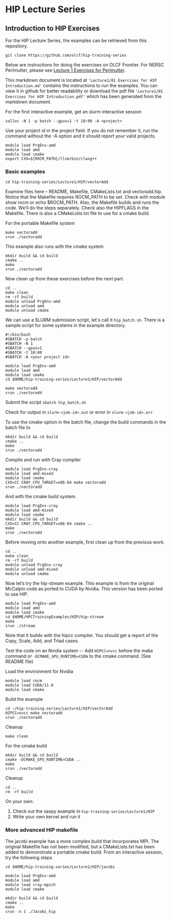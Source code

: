 # HIP Lecture Series

## Introduction to HIP Exercises

For the HIP Lecture Series, the examples can be retrieved from this repository.

`git clone https://github.com/olcf/hip-training-series`

Below are instructions for doing the exercises on OLCF Frontier. For NERSC Perlmutter, please 
see [Lecture 1 Exercises for Perlmutter](https://github.com/NERSC/hip-training-series/tree/perlmutter/Lecture1).

This markdown document is located at `'Lecture1/01 Exercises for HIP Introduction.md'` contains 
the instructions to run the examples. You can view it in github for better readability or
download the pdf file `'Lecture1/01 Exercises for HIP Introduction.pdf'` which has been
generated from the markdown document.

For the first interactive example, get an slurm interactive session

`salloc -N 1 -p batch --gpus=1 -t 10:00 -A <project>`

Use your project id in the project field. If you do not remember it, run the command without
the -A option and it should report your valid projects.

```
module load PrgEnv-amd
module load amd
module load cmake
export CXX=${ROCM_PATH}/llvm/bin/clang++
```

### Basic examples

`cd hip-training-series/Lecture1/HIP/vectorAdd `

Examine files here – README, Makefile, CMakeLists.txt and vectoradd.hip. Notice that the 
Makefile requires ROCM_PATH to be set. Check with module show rocm or echo $ROCM_PATH. Also, the 
Makefile builds and runs the code. We’ll do the steps separately. Check also the HIPFLAGS 
in the Makefile. There is also a CMakeLists.txt file to use for a cmake build.

For the portable Makefile system
```
make vectoradd
srun ./vectoradd
```
This example also runs with the cmake system

```
mkdir build && cd build
cmake ..
make
srun ./vectoradd
```
Now clean up from these exercises before the next part.

```
cd ..
make clean
rm -rf build
module unload PrgEnv-amd
module unload amd
module unload cmake
```

We can use a SLURM submission script, let's call it `hip_batch.sh`. There is a sample script
for some systems in the example directory.

```
#!/bin/bash
#SBATCH -p batch
#SBATCH -N 1
#SBATCH --gpus=1
#SBATCH -t 10:00
#SBATCH -A <your project id>

module load PrgEnv-amd
module load amd
module load cmake
cd $HOME/hip-training-series/Lecture1/HIP/vectorAdd 

make vectoradd
srun ./vectoradd
```

Submit the script
`sbatch hip_batch.sh`

Check for output in `slurm-<job-id>.out` or error in `slurm-<job-id>.err`

To use the cmake option in the batch file, change the build commands in the batch file to

```
mkdir build && cd build
cmake ..
make
srun ./vectoradd
```

Compile and run with Cray compiler

```
module load PrgEnv-cray
module load amd-mixed
module load cmake
CXX=CC CRAY_CPU_TARGET=x86-64 make vectoradd
srun ./vectoradd
``` 
And with the cmake build system.

```
module load PrgEnv-cray
module load amd-mixed
module load cmake
mkdir build && cd build
CXX=CC CRAY_CPU_TARGET=x86-64 cmake ..
make
srun ./vectoradd
``` 
Before moving onto another example, first clean up from the previous work.

```
cd ..
make clean
rm -rf build
module unload PrgEnv-cray
module unload amd-mixed
module unload cmake
```

Now let’s try the hip-stream example. This example is from the original McCalpin code as ported to CUDA by Nvidia. This version has been ported to use HIP.

```
module load PrgEnv-amd
module load amd
module load cmake
cd $HOME/HPCTrainingExamples/HIP/hip-stream
make
srun ./stream
```
Note that it builds with the hipcc compiler. You should get a report of the Copy, Scale, Add, and Triad cases.

Test the code on an Nvidia system -- Add `HIPCC=nvcc` before the make command or `-DCMAKE_GPU_RUNTIME=CUDA` to the cmake command. (See README file)

Load the environment for Nvidia

```
module load rocm
module load CUDA/11.8
module load cmake
```
Build the example

```
cd ~/hip-training-series/Lecture1/HIP/vectorAdd
HIPCC=nvcc make vectoradd
srun ./vectoradd
```
Cleanup

```
make clean
```
For the cmake build

```
mkdir build && cd build
cmake -DCMAKE_GPU_RUNTIME=CUDA ..
make
srun ./vectoradd
```
Cleanup
```
cd ..
rm -rf build
```
On your own:

1. Check out the saxpy example in `hip-training-series/Lecture1/HIP`
2. Write your own kernel and run it

### More advanced HIP makefile

The jacobi example has a more complex build that incorporates MPI. The original Makefile has not been modified, but a CMakeLists.txt has been
added to demonstrate a portable cmake build. From an interactive session, try the following steps

```
cd $HOME/hip-training-series/Lecture1/HIP/jacobi

module load PrgEnv-amd
module load amd
module load cray-mpich
module load cmake

mkdir build && cd build
cmake ..
make
srun -n 1 ./Jacobi_hip
```
